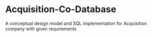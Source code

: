 # Acquisition-Co-Database
A conceptual design model and SQL implementation for Acquisition company with given requirements
